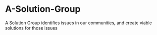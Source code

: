 # A-Solution-Group
A Solution Group identifies issues in our communities, and create viable solutions for those issues
